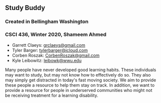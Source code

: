 ## Study Buddy
### Created in Bellingham Washington
### CSCI 436, Winter 2020, Shameem Ahmed
- Garrett Claeys: grclaeys@gmail.com
- Tyler Barger: tylerbarger@icloud.com	
- Corben Roszak: CorbenRoszak@gmail.com
- Kyle Leibowitz: leibowk@wwu.edu

Many people have never developed good learning habits. These individuals may want to study, but may not know how to effectively do so. They also may simply get distracted in today's fast moving society.  We aim to provide these people a resource to help them stay on track. In addition, we want to provide a resource for people in underserved communities who might not be receiving treatment for a learning disability.

